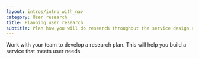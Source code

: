 ```yaml
---
layout: intros/intro_with_nav
category: User research
title: Planning user research
subtitle: Plan how you will do research throughout the service design and delivery process.
---
```


Work with your team to develop a research plan. This will help you build a service that meets user needs.

